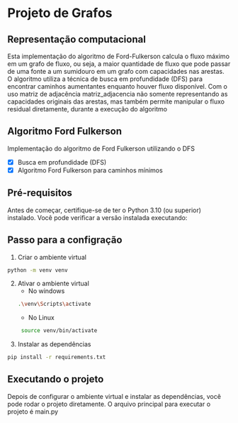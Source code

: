 # Projeto de Grafos

## Representação computacional
Esta implementação do algoritmo de Ford-Fulkerson calcula o fluxo máximo em um grafo de fluxo,
ou seja, a maior quantidade de fluxo que pode passar de uma fonte a um sumidouro em um grafo 
com capacidades nas arestas. O algoritmo utiliza a técnica de busca em profundidade (DFS) 
para encontrar caminhos aumentantes enquanto houver fluxo disponível. Com o uso matriz de 
adjacência matriz_adjacencia não somente representando as capacidades originais das arestas, 
mas também permite manipular o fluxo residual diretamente, durante a execução do algoritmo

##  Algoritmo Ford Fulkerson
Implementação do algoritmo de Ford Fulkerson utilizando o DFS
- [x] Busca em profundidade (DFS)
- [x] Algoritmo Ford Fulkerson para caminhos mínimos

## Pré-requisitos
Antes de começar, certifique-se de ter o Python 3.10 (ou superior) instalado. Você pode verificar a versão instalada executando:

## Passo para a configração
1. Criar o ambiente virtual
```bash
python -m venv venv
```
2. Ativar o ambiente virtual
    - No windows 
    ```bash
    .\venv\Scripts\activate
    ```
   - No Linux
   ```bash
    source venv/bin/activate
   ```
3. Instalar as dependências
```bash
pip install -r requirements.txt
```

## Executando o projeto
Depois de configurar o ambiente virtual e instalar as dependências, você pode rodar o projeto diretamente. O arquivo principal para executar o projeto é main.py